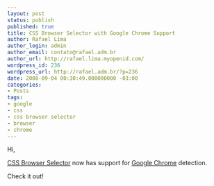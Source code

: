 ```yaml
---
layout: post
status: publish
published: true
title: CSS Browser Selector with Google Chrome Support
author: Rafael Lima
author_login: admin
author_email: contato@rafael.adm.br
author_url: http://rafael.lima.myopenid.com/
wordpress_id: 236
wordpress_url: http://rafael.adm.br/?p=236
date: 2008-09-04 00:30:49.000000000 -03:00
categories:
- Posts
tags:
- google
- css
- css browser selector
- browser
- chrome
---
```

Hi,

<a href="http://rafael.adm.br/css_browser_selector/">CSS Browser Selector</a> now has support for <a href="http://www.google.com/chrome">Google Chrome</a> detection.

Check it out!

